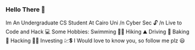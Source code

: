 ### Hello There 👋
Im An Undergraduate CS Student At Cairo Uni /n
Cyber Sec 🔓 /n
Live to Code and Hack 💻
Some Hobbies:
    Swimming 🏊‍♀️
    Hiking  ⛰
    Driving 🚗
    Baking  🍰
    Hacking 🐱‍💻
    Investing 💹💲
I Would love to know you, so follow me plz 😃
<!--
**MR1WOLF/MR1WOLF** is a ✨ _special_ ✨ repository because its `README.md` (this file) appears on your GitHub profile.

Here are some ideas to get you started:

- 🔭 I’m currently working on ...
- 🌱 I’m currently learning ...
- 👯 I’m looking to collaborate on ...
- 🤔 I’m looking for help with ...
- 💬 Ask me about ...
- 📫 How to reach me: ...
- 😄 Pronouns: ...
- ⚡ Fun fact: ...
-->
